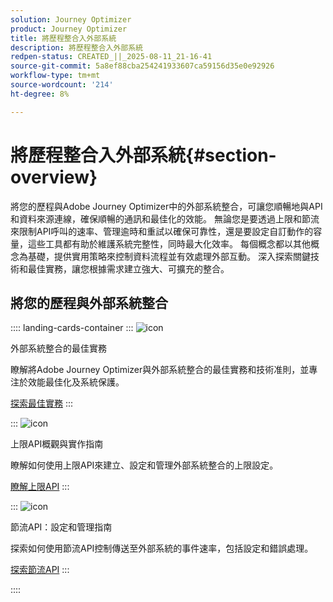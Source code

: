 ```yaml
---
solution: Journey Optimizer
product: Journey Optimizer
title: 將歷程整合入外部系統
description: 將歷程整合入外部系統
redpen-status: CREATED_||_2025-08-11_21-16-41
source-git-commit: 5a8ef88cba254241933607ca59156d35e0e92926
workflow-type: tm+mt
source-wordcount: '214'
ht-degree: 8%

---
```



# 將歷程整合入外部系統{#section-overview}

將您的歷程與Adobe Journey Optimizer中的外部系統整合，可讓您順暢地與API和資料來源連線，確保順暢的通訊和最佳化的效能。 無論您是要透過上限和節流來限制API呼叫的速率、管理逾時和重試以確保可靠性，還是要設定自訂動作的容量，這些工具都有助於維護系統完整性，同時最大化效率。 每個概念都以其他概念為基礎，提供實用策略來控制資料流程並有效處理外部互動。 深入探索關鍵技術和最佳實務，讓您根據需求建立強大、可擴充的整合。

## 將您的歷程與外部系統整合

:::: landing-cards-container
:::
![icon](https://cdn.experienceleague.adobe.com/icons/gear.svg?lang=zh-Hant)

外部系統整合的最佳實務

瞭解將Adobe Journey Optimizer與外部系統整合的最佳實務和技術准則，並專注於效能最佳化及系統保護。

[探索最佳實務](../using/configuration/external-systems.md)
:::

:::
![icon](https://cdn.experienceleague.adobe.com/icons/code-branch.svg?lang=zh-Hant)

上限API概觀與實作指南

瞭解如何使用上限API來建立、設定和管理外部系統整合的上限設定。

[瞭解上限API](../using/configuration/capping.md)
:::

:::
![icon](https://cdn.experienceleague.adobe.com/icons/code-branch.svg?lang=zh-Hant)

節流API：設定和管理指南

探索如何使用節流API控制傳送至外部系統的事件速率，包括設定和錯誤處理。

[探索節流API](../using/configuration/throttling.md)
:::

::::
